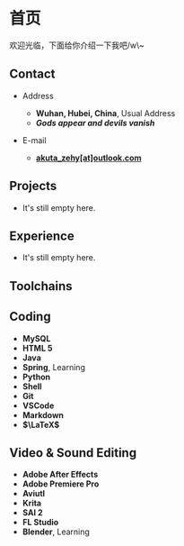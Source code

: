 # 首页
欢迎光临，下面给你介绍一下我吧/w\\~

<!-- .slide vertical=true -->

## Contact

- Address
  - **Wuhan, Hubei, China**, Usual Address
  - ***Gods appear and devils vanish***

- E-mail
  - **[akuta_zehy[at]outlook.com](mailto:akuta_zehy@outlook.com)**

<!--
- Phone
  - ****
- WeChat
  - **Wu-\_-Kan**
- E-mail:
  - **[i[at]wu-kan.cn](mailto:i@wu-kan.cn)**
  - **[wukan3[at]mail2.sysu.edu.cn](mailto:wukan3@mail2.sysu.edu.cn)**
-->

<!-- .slide vertical=true -->

## Projects

- It's still empty here.

<!-- .slide vertical=true -->

## Experience

- It's still empty here.

<!-- .slide vertical=true -->

## Toolchains

<!-- .slide vertical=true -->

## Coding
- **MySQL**
- **HTML 5**
- **Java**
- **Spring**, Learning
- **Python**
- **Shell**
- **Git**
- **VSCode**
- **Markdown**
- **$\LaTeX$**

<!-- .slide -->

## Video & Sound Editing
- **Adobe After Effects**
- **Adobe Premiere Pro**
- **Aviutl**
- **Krita**
- **SAI 2**
- **FL Studio**
- **Blender**, Learning


